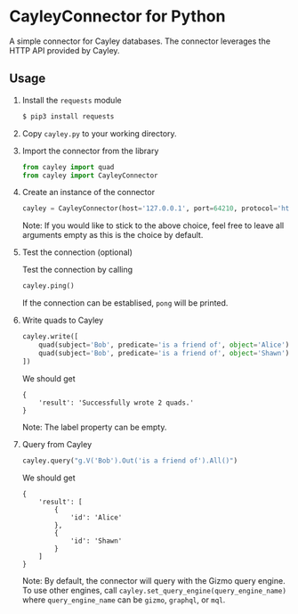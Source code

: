 # CayleyConnector for Python
A simple connector for Cayley databases. The connector leverages the HTTP API provided by Cayley.

## Usage

1. Install the `requests` module

    ```bash
    $ pip3 install requests
    ```

1. Copy `cayley.py` to your working directory.

1. Import the connector from the library

    ```python
    from cayley import quad
    from cayley import CayleyConnector
    ```

1. Create an instance of the connector

    ```python
    cayley = CayleyConnector(host='127.0.0.1', port=64210, protocol='http')
    ```

    Note: If you would like to stick to the above choice, feel free to leave all arguments empty as this is the choice by default.

1. Test the connection (optional)

    Test the connection by calling
    
    ```python
    cayley.ping()
    ```

    If the connection can be establised, `pong` will be printed.

1. Write quads to Cayley

    ```python
    cayley.write([
        quad(subject='Bob', predicate='is a friend of', object='Alice'),
        quad(subject='Bob', predicate='is a friend of', object='Shawn')
    ])
    ```

    We should get
    ```
    {
        'result': 'Successfully wrote 2 quads.'
    }
    ```

    Note: The label property can be empty.

1. Query from Cayley

    ```python
    cayley.query("g.V('Bob').Out('is a friend of').All()")
    ```

    We should get
    ```
    {
        'result': [
            {
                'id': 'Alice'
            }, 
            {
                'id': 'Shawn'
            }
        ]
    }
    ```

    Note: By default, the connector will query with the Gizmo query engine. To use other engines, call `cayley.set_query_engine(query_engine_name)` where `query_engine_name` can be `gizmo`, `graphql`, or `mql`.